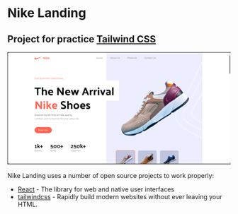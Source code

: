 # Nike Landing
## Project for practice [Tailwind CSS](https://tailwindcss.com/)

<img src="nike_landing_main.png" alt="NikeLandingMain">

Nike Landing uses a number of open source projects to work properly:

- [React](https://react.dev/) - The library for web and native user interfaces
- [tailwindcss](https://tailwindcss.com/) - Rapidly build modern websites without ever leaving your HTML.


